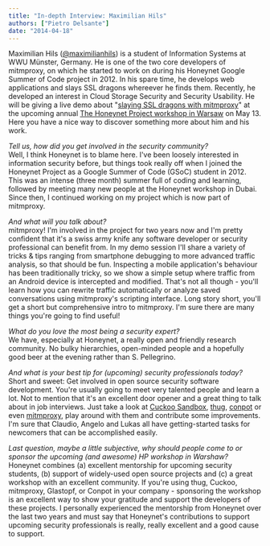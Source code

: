 ```yaml
---
title: "In-depth Interview: Maximilian Hils"
authors: ["Pietro Delsante"]
date: "2014-04-18"
---
```


Maximilian Hils ([@maximilianhils](https://twitter.com/maximilianhils)) is a student of Information Systems at WWU Münster, Germany. He is one of the two core developers of mitmproxy, on which he started to work on during his Honeynet Google Summer of Code project in 2012. In his spare time, he develops web applications and slays SSL dragons whereever he finds them. Recently, he developed an interest in Cloud Storage Security and Security Usability. He will be giving a live demo about "[slaying SSL dragons with mitmproxy](http://warsaw2014.honeynet.org/briefings.html#demo5)" at the upcoming annual [The Honeynet Project workshop in Warsaw](http://warsaw2014.honeynet.org/) on May 13. Here you have a nice way to discover something more about him and his work.  
  
_Tell us, how did you get involved in the security community?_  
Well, I think Honeynet is to blame here. I've been loosely interested in information security before, but things took really off when I joined the Honeynet Project as a Google Summer of Code (GSoC) student in 2012. This was an intense (three month) summer full of coding and learning, followed by meeting many new people at the Honeynet workshop in Dubai. Since then, I continued working on my project which is now part of mitmproxy.  
  
_And what will you talk about?_  
mitmproxy! I'm involved in the project for two years now and I'm pretty confident that it's a swiss army knife any software developer or security professional can benefit from. In my demo session I'll share a variety of tricks & tips ranging from smartphone debugging to more advanced traffic analysis, so that should be fun. Inspecting a mobile application's behaviour has been traditionally tricky, so we show a simple setup where traffic from an Android device is intercepted and modified. That's not all though - you'll learn how you can rewrite traffic automatically or analyze saved conversations using mitmproxy's scripting interface. Long story short, you'll get a short but comprehensive intro to mitmproxy. I'm sure there are many things you're going to find useful!  
  
_What do you love the most being a security expert?_  
We have, especially at Honeynet, a really open and friendly research community. No bulky hierarchies, open-minded people and a hopefully good beer at the evening rather than S. Pellegrino.  
  
_And what is your best tip for (upcoming) security professionals today?_  
Short and sweet: Get involved in open source security software development. You're usually going to meet very talented people and learn a lot. Not to mention that it's an excellent door opener and a great thing to talk about in job interviews. Just take a look at [Cuckoo Sandbox](http://www.cuckoosandbox.org/), [thug](http://buffer.github.io/thug/), [conpot](http://conpot.org/) or even [mitmproxy](http://mitmproxy.org/), play around with them and contribute some improvements. I'm sure that Claudio, Angelo and Lukas all have getting-started tasks for newcomers that can be accomplished easily.  
  
_Last question, maybe a little subjective, why should people come to or sponsor the upcoming (and awesome) HP workshop in Warshaw?_  
Honeynet combines (a) excellent mentorship for upcoming security students, (b) support of widely-used open source projects and (c) a great workshop with an excellent community. If you're using thug, Cuckoo, mitmproxy, Glastopf, or Conpot in your company - sponsoring the workshop is an excellent way to show your gratitude and support the developers of these projects. I personally experienced the mentorship from Honeynet over the last two years and must say that Honeynet's contributions to support upcoming security professionals is really, really excellent and a good cause to support.
